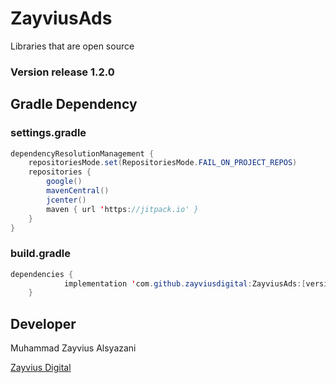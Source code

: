 # ZayviusAds
Libraries that are open source

### Version release 1.2.0

## Gradle Dependency

### settings.gradle
```java
dependencyResolutionManagement {
    repositoriesMode.set(RepositoriesMode.FAIL_ON_PROJECT_REPOS)
    repositories {
        google()
        mavenCentral()
        jcenter()
        maven { url 'https://jitpack.io' }
    }
}
```

### build.gradle
```java
dependencies {
	        implementation 'com.github.zayviusdigital:ZayviusAds:[version]'
	}
```



## Developer
Muhammad Zayvius Alsyazani

[Zayvius Digital](https://zayviusdigital.com/)
